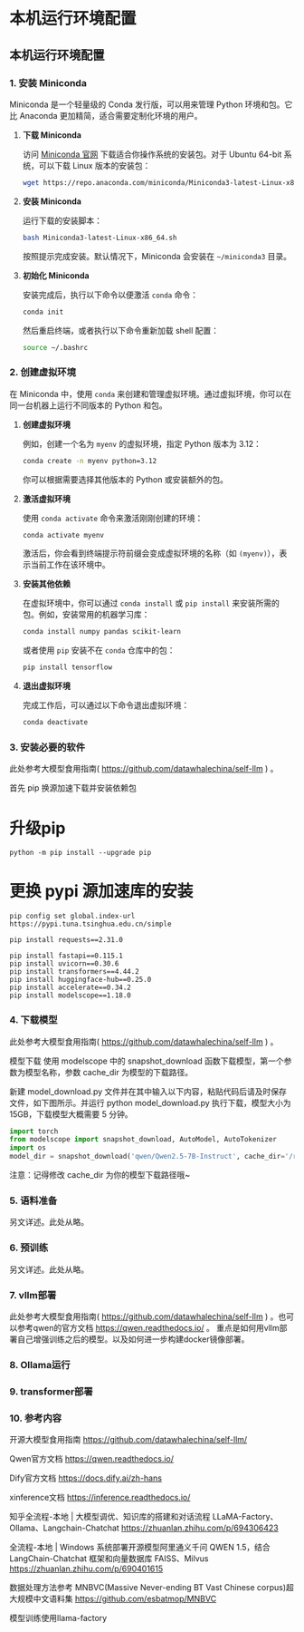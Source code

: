 # 本机运行环境配置

## 本机运行环境配置

### 1. **安装 Miniconda**

Miniconda 是一个轻量级的 Conda 发行版，可以用来管理 Python 环境和包。它比 Anaconda 更加精简，适合需要定制化环境的用户。

1. **下载 Miniconda**

   访问 [Miniconda 官网](https://docs.conda.io/en/latest/miniconda.html) 下载适合你操作系统的安装包。对于 Ubuntu 64-bit 系统，可以下载 Linux 版本的安装包：

   ```bash
   wget https://repo.anaconda.com/miniconda/Miniconda3-latest-Linux-x86_64.sh
   ```

2. **安装 Miniconda**

   运行下载的安装脚本：

   ```bash
   bash Miniconda3-latest-Linux-x86_64.sh
   ```

   按照提示完成安装。默认情况下，Miniconda 会安装在 `~/miniconda3` 目录。

3. **初始化 Miniconda**

   安装完成后，执行以下命令以便激活 `conda` 命令：

   ```bash
   conda init
   ```

   然后重启终端，或者执行以下命令重新加载 shell 配置：

   ```bash
   source ~/.bashrc
   ```

### 2. **创建虚拟环境**

在 Miniconda 中，使用 `conda` 来创建和管理虚拟环境。通过虚拟环境，你可以在同一台机器上运行不同版本的 Python 和包。

1. **创建虚拟环境**

   例如，创建一个名为 `myenv` 的虚拟环境，指定 Python 版本为 3.12：

   ```bash
   conda create -n myenv python=3.12
   ```

   你可以根据需要选择其他版本的 Python 或安装额外的包。

2. **激活虚拟环境**

   使用 `conda activate` 命令来激活刚刚创建的环境：

   ```bash
   conda activate myenv
   ```

   激活后，你会看到终端提示符前缀会变成虚拟环境的名称（如 `(myenv)`），表示当前工作在该环境中。

3. **安装其他依赖**

   在虚拟环境中，你可以通过 `conda install` 或 `pip install` 来安装所需的包。例如，安装常用的机器学习库：

   ```bash
   conda install numpy pandas scikit-learn
   ```

   或者使用 `pip` 安装不在 `conda` 仓库中的包：

   ```bash
   pip install tensorflow
   ```

4. **退出虚拟环境**

   完成工作后，可以通过以下命令退出虚拟环境：

   ```bash
   conda deactivate
   ```

### 3. **安装必要的软件**

此处参考大模型食用指南( https://github.com/datawhalechina/self-llm ) 。

首先 pip 换源加速下载并安装依赖包

# 升级pip
```shell
python -m pip install --upgrade pip
```
# 更换 pypi 源加速库的安装
```shell
pip config set global.index-url https://pypi.tuna.tsinghua.edu.cn/simple

pip install requests==2.31.0

pip install fastapi==0.115.1
pip install uvicorn==0.30.6
pip install transformers==4.44.2
pip install huggingface-hub==0.25.0
pip install accelerate==0.34.2
pip install modelscope==1.18.0
```

### 4. 下载模型

此处参考大模型食用指南( https://github.com/datawhalechina/self-llm ) 。

模型下载
使用 modelscope 中的 snapshot_download 函数下载模型，第一个参数为模型名称，参数 cache_dir 为模型的下载路径。

新建 model_download.py 文件并在其中输入以下内容，粘贴代码后请及时保存文件，如下图所示。并运行 python model_download.py 执行下载，模型大小为 15GB，下载模型大概需要 5 分钟。
```python
import torch
from modelscope import snapshot_download, AutoModel, AutoTokenizer
import os
model_dir = snapshot_download('qwen/Qwen2.5-7B-Instruct', cache_dir='/root/autodl-tmp', revision='master')
```
注意：记得修改 cache_dir 为你的模型下载路径哦~

### 5. 语料准备

另文详述。此处从略。

### 6. 预训练

另文详述。此处从略。

### 7. vllm部署

此处参考大模型食用指南( https://github.com/datawhalechina/self-llm ) 。也可以参考qwen的官方文档 https://qwen.readthedocs.io/ 。 重点是如何用vllm部署自己增强训练之后的模型。以及如何进一步构建docker镜像部署。

### 8. Ollama运行

### 9. transformer部署

### 10. 参考内容

开源大模型食用指南 https://github.com/datawhalechina/self-llm/

Qwen官方文档 https://qwen.readthedocs.io/

Dify官方文档 https://docs.dify.ai/zh-hans

xinference文档 https://inference.readthedocs.io/

知乎全流程-本地 | 大模型调优、知识库的搭建和对话流程 LLaMA-Factory、Ollama、Langchain-Chatchat https://zhuanlan.zhihu.com/p/694306423

全流程-本地 | Windows 系统部署开源模型阿里通义千问 QWEN 1.5，结合 LangChain-Chatchat 框架和向量数据库 FAISS、Milvus https://zhuanlan.zhihu.com/p/690401615

数据处理方法参考 MNBVC(Massive Never-ending BT Vast Chinese corpus)超大规模中文语料集 https://github.com/esbatmop/MNBVC

模型训练使用llama-factory